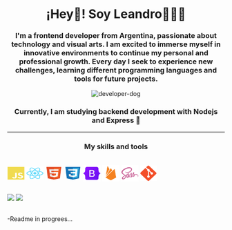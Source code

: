 <div align="center">
<h1>¡Hey👋! Soy Leandro👨🏻‍💻</h1>

<h3 align="center">I'm a frontend developer from Argentina, passionate about technology and visual arts. I am excited to immerse myself in innovative environments to continue my personal and professional growth. Every day I seek to experience new challenges, learning different programming languages and tools for future projects.
</h3>
      <img alt="developer-dog"src="https://media.giphy.com/media/SwImQhtiNA7io/giphy.gif">
      <h3 align="center"> Currently, I am studying backend development with Nodejs and Express 🚀</h3>
      
</div>

---

<h3 align="center">My skills and tools</h3>

<div style="display: inline_block"><br>
  <img align="center" alt="Js" height="30" width="40" src="https://raw.githubusercontent.com/devicons/devicon/master/icons/javascript/javascript-plain.svg">
  <img align="center" alt="React" height="30" width="40" src="https://raw.githubusercontent.com/devicons/devicon/master/icons/react/react-original.svg">
  <img align="center" alt="HTML" height="30" width="40" src="https://raw.githubusercontent.com/devicons/devicon/master/icons/html5/html5-original.svg">
  <img align="center" alt="CSS" height="30" width="40" src="https://raw.githubusercontent.com/devicons/devicon/master/icons/css3/css3-original.svg">
  <img align="center" alt="bootstrap" height="38" width="40" src="https://github.com/devicons/devicon/blob/master/icons/bootstrap/bootstrap-original.svg">
  <img align="center" alt="firebase" height="38" width="40" src="https://github.com/devicons/devicon/blob/master/icons/firebase/firebase-plain.svg">
  <img align="center" alt="sass" height="38" width="40" src="https://github.com/devicons/devicon/blob/master/icons/sass/sass-original.svg">
  <img align="center" alt="git" height="36" width="38" src="https://github.com/devicons/devicon/blob/master/icons/git/git-original.svg">


      
</div>


  ##

 
<div> 
  <a href="https://www.linkedin.com/in/leandrobenacfrontend/" target="_blank"><img src="https://img.shields.io/badge/-LinkedIn-%230077B5?style=for-the-badge&logo=linkedin&logoColor=white" target="_blank"></a> 
  <a href="mailto:benacleandro@gmail.com"><img src="https://img.shields.io/badge/-Gmail-%23333?style=for-the-badge&logo=gmail&logoColor=white"></a>
  
</div>


##
-Readme in progrees...
